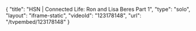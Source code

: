 {
    "title": "HSN | Connected Life: Ron and Lisa Beres Part 1",
    "type": "solo",
    "layout": "iframe-static",
    "videoId": "123178148",
    "url": "\/tvpembed\/123178148"
}